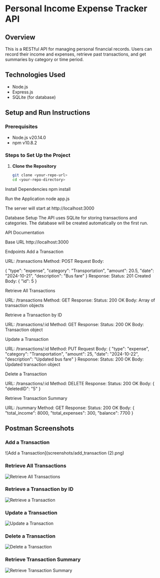 # Personal Income Expense Tracker API

## Overview
This is a RESTful API for managing personal financial records. Users can record their income and expenses, retrieve past transactions, and get summaries by category or time period.

## Technologies Used
- Node.js
- Express.js
- SQLite (for database)

## Setup and Run Instructions

### Prerequisites
- Node.js v20.14.0
- npm v10.8.2

### Steps to Set Up the Project

1. **Clone the Repository**
   ```bash
   git clone <your-repo-url>
   cd <your-repo-directory>

Install Dependencies
npm install

Run the Application
node app.js

The server will start at http://localhost:3000

Database Setup
The API uses SQLite for storing transactions and categories. The database will be created automatically on the first run.

API Documentation

Base URL
http://localhost:3000

Endpoints
Add a Transaction

URL: /transactions
Method: POST
Request Body:


{
    "type": "expense",
    "category": "Transportation",
    "amount": 20.5,
    "date": "2024-10-21",
    "description": "Bus fare"
}
Response:
Status: 201 Created
Body: {
    "id": 5
}

Retrieve All Transactions

URL: /transactions
Method: GET
Response:
Status: 200 OK
Body: Array of transaction objects

Retrieve a Transaction by ID

URL: /transactions/:id
Method: GET
Response:
Status: 200 OK
Body: Transaction object

Update a Transaction

URL: /transactions/:id
Method: PUT
Request Body:
{
    "type": "expense",
    "category": "Transportation",
    "amount": 25,
    "date": "2024-10-22",
    "description": "Updated bus fare"
}
Response:
Status: 200 OK
Body: Updated transaction object

Delete a Transaction

URL: /transactions/:id
Method: DELETE
Response:
Status: 200 OK
Body: {
    "deletedID": "5"
}

Retrieve Transaction Summary

URL: /summary
Method: GET
Response:
Status: 200 OK
Body: {
    "total_income": 8000,
    "total_expenses": 300,
    "balance": 7700
}

## Postman Screenshots

### Add a Transaction
![Add a Transaction](screenshots/add_transaction (2).png)

### Retrieve All Transactions
![Retrieve All Transactions](screenshots/retrieve_all_transactions.png)

### Retrieve a Transaction by ID
![Retrieve a Transaction](screenshots/retrieve_transaction.png)

### Update a Transaction
![Update a Transaction](screenshots/update_transaction.png)

### Delete a Transaction
![Delete a Transaction](screenshots/delete_transaction.png)

### Retrieve Transaction Summary
![Retrieve Transaction Summary](screenshots/summary.png)
